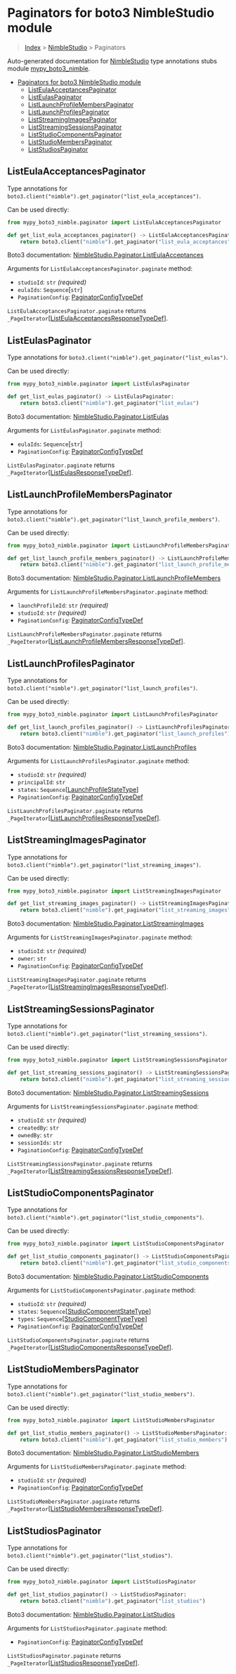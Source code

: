 # Paginators for boto3 NimbleStudio module

> [Index](..) > [NimbleStudio](.) > Paginators

Auto-generated documentation for
[NimbleStudio](https://boto3.amazonaws.com/v1/documentation/api/latest/reference/services/nimble.html#NimbleStudio)
type annotations stubs module
[mypy_boto3_nimble](https://pypi.org/project/mypy-boto3-nimble/).

- [Paginators for boto3 NimbleStudio module](#paginators-for-boto3-nimblestudio-module)
  - [ListEulaAcceptancesPaginator](#listeulaacceptancespaginator)
  - [ListEulasPaginator](#listeulaspaginator)
  - [ListLaunchProfileMembersPaginator](#listlaunchprofilememberspaginator)
  - [ListLaunchProfilesPaginator](#listlaunchprofilespaginator)
  - [ListStreamingImagesPaginator](#liststreamingimagespaginator)
  - [ListStreamingSessionsPaginator](#liststreamingsessionspaginator)
  - [ListStudioComponentsPaginator](#liststudiocomponentspaginator)
  - [ListStudioMembersPaginator](#liststudiomemberspaginator)
  - [ListStudiosPaginator](#liststudiospaginator)

## ListEulaAcceptancesPaginator

Type annotations for
`boto3.client("nimble").get_paginator("list_eula_acceptances")`.

Can be used directly:

```python
from mypy_boto3_nimble.paginator import ListEulaAcceptancesPaginator

def get_list_eula_acceptances_paginator() -> ListEulaAcceptancesPaginator:
    return boto3.client("nimble").get_paginator("list_eula_acceptances")
```

Boto3 documentation:
[NimbleStudio.Paginator.ListEulaAcceptances](https://boto3.amazonaws.com/v1/documentation/api/latest/reference/services/nimble.html#NimbleStudio.Paginator.ListEulaAcceptances)

Arguments for `ListEulaAcceptancesPaginator.paginate` method:

- `studioId`: `str` *(required)*
- `eulaIds`: `Sequence`\[`str`\]
- `PaginationConfig`:
  [PaginatorConfigTypeDef](./type_defs.md#paginatorconfigtypedef)

`ListEulaAcceptancesPaginator.paginate` returns
`_PageIterator`\[[ListEulaAcceptancesResponseTypeDef](./type_defs.md#listeulaacceptancesresponsetypedef)\].

## ListEulasPaginator

Type annotations for `boto3.client("nimble").get_paginator("list_eulas")`.

Can be used directly:

```python
from mypy_boto3_nimble.paginator import ListEulasPaginator

def get_list_eulas_paginator() -> ListEulasPaginator:
    return boto3.client("nimble").get_paginator("list_eulas")
```

Boto3 documentation:
[NimbleStudio.Paginator.ListEulas](https://boto3.amazonaws.com/v1/documentation/api/latest/reference/services/nimble.html#NimbleStudio.Paginator.ListEulas)

Arguments for `ListEulasPaginator.paginate` method:

- `eulaIds`: `Sequence`\[`str`\]
- `PaginationConfig`:
  [PaginatorConfigTypeDef](./type_defs.md#paginatorconfigtypedef)

`ListEulasPaginator.paginate` returns
`_PageIterator`\[[ListEulasResponseTypeDef](./type_defs.md#listeulasresponsetypedef)\].

## ListLaunchProfileMembersPaginator

Type annotations for
`boto3.client("nimble").get_paginator("list_launch_profile_members")`.

Can be used directly:

```python
from mypy_boto3_nimble.paginator import ListLaunchProfileMembersPaginator

def get_list_launch_profile_members_paginator() -> ListLaunchProfileMembersPaginator:
    return boto3.client("nimble").get_paginator("list_launch_profile_members")
```

Boto3 documentation:
[NimbleStudio.Paginator.ListLaunchProfileMembers](https://boto3.amazonaws.com/v1/documentation/api/latest/reference/services/nimble.html#NimbleStudio.Paginator.ListLaunchProfileMembers)

Arguments for `ListLaunchProfileMembersPaginator.paginate` method:

- `launchProfileId`: `str` *(required)*
- `studioId`: `str` *(required)*
- `PaginationConfig`:
  [PaginatorConfigTypeDef](./type_defs.md#paginatorconfigtypedef)

`ListLaunchProfileMembersPaginator.paginate` returns
`_PageIterator`\[[ListLaunchProfileMembersResponseTypeDef](./type_defs.md#listlaunchprofilemembersresponsetypedef)\].

## ListLaunchProfilesPaginator

Type annotations for
`boto3.client("nimble").get_paginator("list_launch_profiles")`.

Can be used directly:

```python
from mypy_boto3_nimble.paginator import ListLaunchProfilesPaginator

def get_list_launch_profiles_paginator() -> ListLaunchProfilesPaginator:
    return boto3.client("nimble").get_paginator("list_launch_profiles")
```

Boto3 documentation:
[NimbleStudio.Paginator.ListLaunchProfiles](https://boto3.amazonaws.com/v1/documentation/api/latest/reference/services/nimble.html#NimbleStudio.Paginator.ListLaunchProfiles)

Arguments for `ListLaunchProfilesPaginator.paginate` method:

- `studioId`: `str` *(required)*
- `principalId`: `str`
- `states`:
  `Sequence`\[[LaunchProfileStateType](./literals.md#launchprofilestatetype)\]
- `PaginationConfig`:
  [PaginatorConfigTypeDef](./type_defs.md#paginatorconfigtypedef)

`ListLaunchProfilesPaginator.paginate` returns
`_PageIterator`\[[ListLaunchProfilesResponseTypeDef](./type_defs.md#listlaunchprofilesresponsetypedef)\].

## ListStreamingImagesPaginator

Type annotations for
`boto3.client("nimble").get_paginator("list_streaming_images")`.

Can be used directly:

```python
from mypy_boto3_nimble.paginator import ListStreamingImagesPaginator

def get_list_streaming_images_paginator() -> ListStreamingImagesPaginator:
    return boto3.client("nimble").get_paginator("list_streaming_images")
```

Boto3 documentation:
[NimbleStudio.Paginator.ListStreamingImages](https://boto3.amazonaws.com/v1/documentation/api/latest/reference/services/nimble.html#NimbleStudio.Paginator.ListStreamingImages)

Arguments for `ListStreamingImagesPaginator.paginate` method:

- `studioId`: `str` *(required)*
- `owner`: `str`
- `PaginationConfig`:
  [PaginatorConfigTypeDef](./type_defs.md#paginatorconfigtypedef)

`ListStreamingImagesPaginator.paginate` returns
`_PageIterator`\[[ListStreamingImagesResponseTypeDef](./type_defs.md#liststreamingimagesresponsetypedef)\].

## ListStreamingSessionsPaginator

Type annotations for
`boto3.client("nimble").get_paginator("list_streaming_sessions")`.

Can be used directly:

```python
from mypy_boto3_nimble.paginator import ListStreamingSessionsPaginator

def get_list_streaming_sessions_paginator() -> ListStreamingSessionsPaginator:
    return boto3.client("nimble").get_paginator("list_streaming_sessions")
```

Boto3 documentation:
[NimbleStudio.Paginator.ListStreamingSessions](https://boto3.amazonaws.com/v1/documentation/api/latest/reference/services/nimble.html#NimbleStudio.Paginator.ListStreamingSessions)

Arguments for `ListStreamingSessionsPaginator.paginate` method:

- `studioId`: `str` *(required)*
- `createdBy`: `str`
- `ownedBy`: `str`
- `sessionIds`: `str`
- `PaginationConfig`:
  [PaginatorConfigTypeDef](./type_defs.md#paginatorconfigtypedef)

`ListStreamingSessionsPaginator.paginate` returns
`_PageIterator`\[[ListStreamingSessionsResponseTypeDef](./type_defs.md#liststreamingsessionsresponsetypedef)\].

## ListStudioComponentsPaginator

Type annotations for
`boto3.client("nimble").get_paginator("list_studio_components")`.

Can be used directly:

```python
from mypy_boto3_nimble.paginator import ListStudioComponentsPaginator

def get_list_studio_components_paginator() -> ListStudioComponentsPaginator:
    return boto3.client("nimble").get_paginator("list_studio_components")
```

Boto3 documentation:
[NimbleStudio.Paginator.ListStudioComponents](https://boto3.amazonaws.com/v1/documentation/api/latest/reference/services/nimble.html#NimbleStudio.Paginator.ListStudioComponents)

Arguments for `ListStudioComponentsPaginator.paginate` method:

- `studioId`: `str` *(required)*
- `states`:
  `Sequence`\[[StudioComponentStateType](./literals.md#studiocomponentstatetype)\]
- `types`:
  `Sequence`\[[StudioComponentTypeType](./literals.md#studiocomponenttypetype)\]
- `PaginationConfig`:
  [PaginatorConfigTypeDef](./type_defs.md#paginatorconfigtypedef)

`ListStudioComponentsPaginator.paginate` returns
`_PageIterator`\[[ListStudioComponentsResponseTypeDef](./type_defs.md#liststudiocomponentsresponsetypedef)\].

## ListStudioMembersPaginator

Type annotations for
`boto3.client("nimble").get_paginator("list_studio_members")`.

Can be used directly:

```python
from mypy_boto3_nimble.paginator import ListStudioMembersPaginator

def get_list_studio_members_paginator() -> ListStudioMembersPaginator:
    return boto3.client("nimble").get_paginator("list_studio_members")
```

Boto3 documentation:
[NimbleStudio.Paginator.ListStudioMembers](https://boto3.amazonaws.com/v1/documentation/api/latest/reference/services/nimble.html#NimbleStudio.Paginator.ListStudioMembers)

Arguments for `ListStudioMembersPaginator.paginate` method:

- `studioId`: `str` *(required)*
- `PaginationConfig`:
  [PaginatorConfigTypeDef](./type_defs.md#paginatorconfigtypedef)

`ListStudioMembersPaginator.paginate` returns
`_PageIterator`\[[ListStudioMembersResponseTypeDef](./type_defs.md#liststudiomembersresponsetypedef)\].

## ListStudiosPaginator

Type annotations for `boto3.client("nimble").get_paginator("list_studios")`.

Can be used directly:

```python
from mypy_boto3_nimble.paginator import ListStudiosPaginator

def get_list_studios_paginator() -> ListStudiosPaginator:
    return boto3.client("nimble").get_paginator("list_studios")
```

Boto3 documentation:
[NimbleStudio.Paginator.ListStudios](https://boto3.amazonaws.com/v1/documentation/api/latest/reference/services/nimble.html#NimbleStudio.Paginator.ListStudios)

Arguments for `ListStudiosPaginator.paginate` method:

- `PaginationConfig`:
  [PaginatorConfigTypeDef](./type_defs.md#paginatorconfigtypedef)

`ListStudiosPaginator.paginate` returns
`_PageIterator`\[[ListStudiosResponseTypeDef](./type_defs.md#liststudiosresponsetypedef)\].

